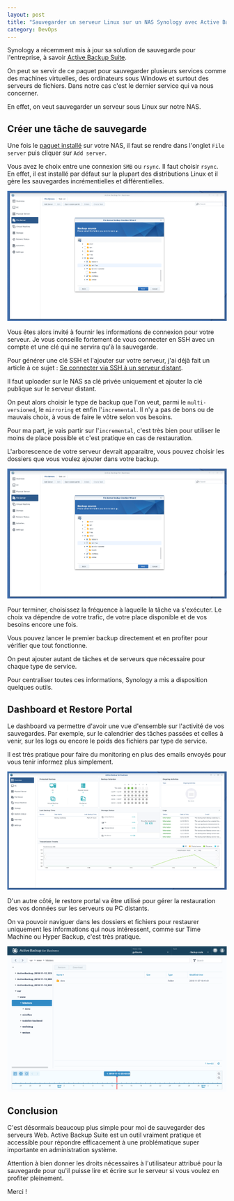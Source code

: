 ```yaml
---
layout: post
title: "Sauvegarder un serveur Linux sur un NAS Synology avec Active Backup"
category: DevOps
---
```


Synology a récemment mis à jour sa solution de sauvegarde pour l'entreprise, à savoir [Active Backup Suite](https://www.synology.com/en-global/dsm/feature/active_backup_suite).

On peut se servir de ce paquet pour sauvegarder plusieurs services comme des machines virtuelles, des ordinateurs sous Windows et surtout des serveurs de fichiers. Dans notre cas c'est le dernier service qui va nous concerner.

En effet, on veut sauvegarder un serveur sous Linux sur notre NAS.

## Créer une tâche de sauvegarde

Une fois le [paquet installé](https://www.synology.com/en-global/dsm/packages/ActiveBackup) sur votre NAS, il faut se rendre dans l'onglet `File server` puis cliquer sur `Add server`.

Vous avez le choix entre une connexion `SMB` ou `rsync`. Il faut choisir `rsync`. En effet, il est installé par défaut sur la plupart des distributions Linux et il gère les sauvegardes incrémentielles et différentielles.

![active-backup-rsync.png](active-backup-tree.png)

Vous êtes alors invité à fournir les informations de connexion pour votre serveur. Je vous conseille fortement de vous connecter en SSH avec un compte et une clé qui ne servira qu'à la sauvegarde.

Pour générer une clé SSH et l'ajouter sur votre serveur, j'ai déjà fait un article à ce sujet : [Se connecter via SSH à un serveur distant](se-connecter-via-ssh-a-un-serveur-distant).

Il faut uploader sur le NAS sa clé privée uniquement et ajouter la clé publique sur le serveur distant.

On peut alors choisir le type de backup que l'on veut, parmi le `multi-versioned`, le `mirroring` et enfin l'`incremental`. Il n'y a pas de bons ou de mauvais choix, à vous de faire le vôtre selon vos besoins.

Pour ma part, je vais partir sur l'`incremental`, c'est très bien pour utiliser le moins de place possible et c'est pratique en cas de restauration.

L'arborescence de votre serveur devrait apparaitre, vous pouvez choisir les dossiers que vous voulez ajouter dans votre backup.

![Choisir ses fichiers sur Active Backup](active-backup-tree.png)

Pour terminer, choisissez la fréquence à laquelle la tâche va s'exécuter. Le choix va dépendre de votre trafic, de votre place disponible et de vos besoins encore une fois.

Vous pouvez lancer le premier backup directement et en profiter pour vérifier que tout fonctionne.

On peut ajouter autant de tâches et de serveurs que nécessaire pour chaque type de service.

Pour centraliser toutes ces informations, Synology a mis a disposition quelques outils.

## Dashboard et Restore Portal

Le dashboard va permettre d'avoir une vue d'ensemble sur l'activité de vos sauvegardes. Par exemple, sur le calendrier des tâches passées et celles à venir, sur les logs ou encore le poids des fichiers par type de service.

Il est très pratique pour faire du monitoring en plus des emails envoyés pour vous tenir informez plus simplement.

![Dashboard sur Active Backup](active-backup-dashboard.png)

D'un autre côté, le restore portal va être utilisé pour gérer la restauration des vos données sur les serveurs ou PC distants.

On va pouvoir naviguer dans les dossiers et fichiers pour restaurer uniquement les informations qui nous intéressent, comme sur Time Machine ou Hyper Backup, c'est très pratique.

![Restore Portal sur Active Backup](active-backup-restore-portal.png)

## Conclusion

C'est désormais beaucoup plus simple pour moi de sauvegarder des serveurs Web. Active Backup Suite est un outil vraiment pratique et accessible pour répondre efficacement à une problématique super importante en administration système.

Attention à bien donner les droits nécessaires à l'utilisateur attribué pour la sauvegarde pour qu'il puisse lire et écrire sur le serveur si vous voulez en profiter pleinement.

Merci !
